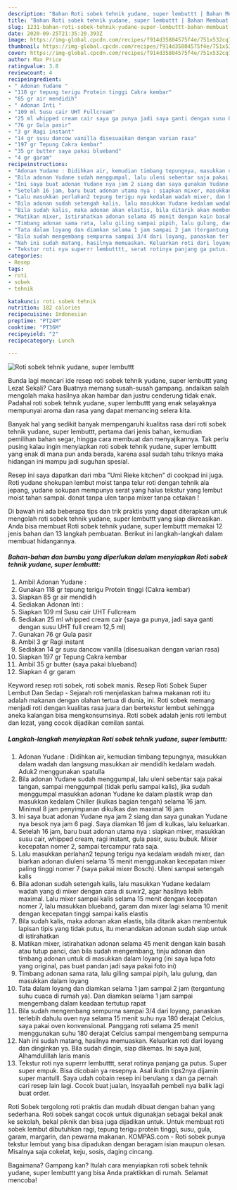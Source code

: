 ```yaml
---
description: "Bahan Roti sobek tehnik yudane, super lembuttt | Bahan Membuat Roti sobek tehnik yudane, super lembuttt Yang Sempurna"
title: "Bahan Roti sobek tehnik yudane, super lembuttt | Bahan Membuat Roti sobek tehnik yudane, super lembuttt Yang Sempurna"
slug: 1231-bahan-roti-sobek-tehnik-yudane-super-lembuttt-bahan-membuat-roti-sobek-tehnik-yudane-super-lembuttt-yang-sempurna
date: 2020-09-25T21:35:20.393Z
image: https://img-global.cpcdn.com/recipes/f914d35804575f4e/751x532cq70/roti-sobek-tehnik-yudane-super-lembuttt-foto-resep-utama.jpg
thumbnail: https://img-global.cpcdn.com/recipes/f914d35804575f4e/751x532cq70/roti-sobek-tehnik-yudane-super-lembuttt-foto-resep-utama.jpg
cover: https://img-global.cpcdn.com/recipes/f914d35804575f4e/751x532cq70/roti-sobek-tehnik-yudane-super-lembuttt-foto-resep-utama.jpg
author: Max Price
ratingvalue: 3.8
reviewcount: 4
recipeingredient:
- " Adonan Yudane "
- "118 gr tepung terigu Protein tinggi Cakra kembar"
- "85 gr air mendidih"
- " Adonan Inti "
- "109 ml Susu cair UHT Fullcream"
- "25 ml whipped cream cair saya ga punya jadi saya ganti dengan susu UHT full cream 125 ml"
- "76 gr Gula pasir"
- "3 gr Ragi instant"
- "14 gr susu dancow vanilla disesuaikan dengan varian rasa"
- "197 gr Tepung Cakra kembar"
- "35 gr butter saya pakai blueband"
- "4 gr garam"
recipeinstructions:
- "Adonan Yudane : Didihkan air, kemudian timbang tepungnya, masukkan dalam wadah dan langsung masukkan air mendidih kedalam wadah. Aduk2 menggunakan spatulla"
- "Bila adonan Yudane sudah menggumpal, lalu uleni sebentar saja pakai tangan, sampai menggumpal (tidak perlu sampai kalis), jika sudah menggumpal masukkan adonan Yudane ke dalam plastik wrap dan masukkan kedalam Chiller (kulkas bagian tengah) selama 16 jam. Minimal 8 jam penyimpanan dikulkas dan maximal 16 jam"
- "Ini saya buat adonan Yudane nya jam 2 siang dan saya gunakan Yudane nya besok nya jam 6 pagi. Saya diamkan 16 jam di kulkas, lalu keluarkan."
- "Setelah 16 jam, baru buat adonan utama nya : siapkan mixer, masukkan susu cair, whipped cream, ragi instant, gula pasir, susu bubuk. Mixer kecepatan nomer 2, sampai tercampur rata saja."
- "Lalu masukkan perlahan2 tepung terigu nya kedalam wadah mixer, dan biarkan adonan diuleni selama 15 menit menggunakan kecepatan mixer paling tinggi nomer 7 (saya pakai mixer Bosch). Uleni sampai setengah kalis"
- "Bila adonan sudah setengah kalis, lalu masukkan Yudane kedalam wadah yang di mixer dengan cara di suwir2, agar hasilnya lebih maximal. Lalu mixer sampai kalis selama 15 menit dengan kecepatan nomer 7, lalu masukkan blueband, garam dan mixer lagi selama 10 menit dengan kecepatan tinggi sampai kalis elastis"
- "Bila sudah kalis, maka adonan akan elastis, bila ditarik akan membentuk lapisan tipis yang tidak putus, itu menandakan adonan sudah siap untuk di istirahatkan"
- "Matikan mixer, istirahatkan adonan selama 45 menit dengan kain basah atau tutup panci, dan bila sudah mengembang, tinju adonan dan timbang adonan untuk di masukkan dalam loyang (ini saya lupa foto yang original, pas buat pandan jadi saya pakai foto ini)"
- "Timbang adonan sama rata, lalu giling sampai pipih, lalu gulung, dan masukkan dalam loyang"
- "Tata dalam loyang dan diamkan selama 1 jam sampai 2 jam (tergantung suhu cuaca di rumah ya). Dan diamkan selama 1 jam sampai mengembang dalam keadaan tertutup rapat"
- "Bila sudah mengembang sempurna sampai 3/4 dari loyang, panaskan terlebih dahulu oven nya selama 15 menit suhu nya 180 derajat Celcius, saya pakai oven konvensional. Panggang roti selama 25 menit menggunakan suhu 180 derajat Celcius sampai mengembang sempurna"
- "Nah ini sudah matang, hasilnya memuaskan. Keluarkan roti dari loyang dan dinginkan ya. Bila sudah dingin, siap dikemas. Ini saya jual, Alhamdulillah laris manis"
- "Tekstur roti nya superrr lembutttt, serat rotinya panjang ga putus. Super super empuk. Bisa dicobain ya resepnya. Asal ikutin tips2nya dijamin super mantulll. Saya udah cobain resep ini berulang x dan ga pernah cari resep lain lagi. Cocok buat jualan, Insyaallah pembeli nya balik lagi buat order."
categories:
- Resep
tags:
- roti
- sobek
- tehnik

katakunci: roti sobek tehnik 
nutrition: 182 calories
recipecuisine: Indonesian
preptime: "PT24M"
cooktime: "PT36M"
recipeyield: "2"
recipecategory: Lunch

---
```



![Roti sobek tehnik yudane, super lembuttt](https://img-global.cpcdn.com/recipes/f914d35804575f4e/751x532cq70/roti-sobek-tehnik-yudane-super-lembuttt-foto-resep-utama.jpg)

Bunda lagi mencari ide resep roti sobek tehnik yudane, super lembuttt yang Lezat Sekali? Cara Buatnya memang susah-susah gampang. andaikan salah mengolah maka hasilnya akan hambar dan justru cenderung tidak enak. Padahal roti sobek tehnik yudane, super lembuttt yang enak selayaknya mempunyai aroma dan rasa yang dapat memancing selera kita.

Banyak hal yang sedikit banyak mempengaruhi kualitas rasa dari roti sobek tehnik yudane, super lembuttt, pertama dari jenis bahan, kemudian pemilihan bahan segar, hingga cara membuat dan menyajikannya. Tak perlu pusing kalau ingin menyiapkan roti sobek tehnik yudane, super lembuttt yang enak di mana pun anda berada, karena asal sudah tahu triknya maka hidangan ini mampu jadi suguhan spesial.

Resep ini saya dapatkan dari mba &#34;Umi Rieke kitchen&#34; di cookpad ini juga. Roti yudane shokupan lembut moist tanpa telur roti dengan tehnik ala jepang, yudane sokupan mempunya serat yang halus tekstur yang lembut moist tahan sampai. donat tanpa ulen tanpa mixer tanpa cetakan !


Di bawah ini ada beberapa tips dan trik praktis yang dapat diterapkan untuk mengolah roti sobek tehnik yudane, super lembuttt yang siap dikreasikan. Anda bisa membuat Roti sobek tehnik yudane, super lembuttt memakai 12 jenis bahan dan 13 langkah pembuatan. Berikut ini langkah-langkah dalam membuat hidangannya.

<!--inarticleads1-->

##### Bahan-bahan dan bumbu yang diperlukan dalam menyiapkan Roti sobek tehnik yudane, super lembuttt:

1. Ambil  Adonan Yudane :
1. Gunakan 118 gr tepung terigu Protein tinggi (Cakra kembar)
1. Siapkan 85 gr air mendidih
1. Sediakan  Adonan Inti :
1. Siapkan 109 ml Susu cair UHT Fullcream
1. Sediakan 25 ml whipped cream cair (saya ga punya, jadi saya ganti dengan susu UHT full cream 12,5 ml)
1. Gunakan 76 gr Gula pasir
1. Ambil 3 gr Ragi instant
1. Sediakan 14 gr susu dancow vanilla (disesuaikan dengan varian rasa)
1. Siapkan 197 gr Tepung Cakra kembar
1. Ambil 35 gr butter (saya pakai blueband)
1. Siapkan 4 gr garam


Keyword resep roti sobek, roti sobek manis. Resep Roti Sobek Super Lembut Dan Sedap - Sejarah roti menjelaskan bahwa makanan roti itu adalah makanan dengan olahan tertua di dunia, ini. Roti sobek memang menjadi roti dengan kualitas rasa juara dan bertekstur lembut sehingga aneka kalangan bisa mengkonsumsinya. Roti sobek adalah jenis roti lembut dan lezat, yang cocok dijadikan cemilan santai. 

<!--inarticleads2-->

##### Langkah-langkah menyiapkan Roti sobek tehnik yudane, super lembuttt:

1. Adonan Yudane : Didihkan air, kemudian timbang tepungnya, masukkan dalam wadah dan langsung masukkan air mendidih kedalam wadah. Aduk2 menggunakan spatulla
1. Bila adonan Yudane sudah menggumpal, lalu uleni sebentar saja pakai tangan, sampai menggumpal (tidak perlu sampai kalis), jika sudah menggumpal masukkan adonan Yudane ke dalam plastik wrap dan masukkan kedalam Chiller (kulkas bagian tengah) selama 16 jam. Minimal 8 jam penyimpanan dikulkas dan maximal 16 jam
1. Ini saya buat adonan Yudane nya jam 2 siang dan saya gunakan Yudane nya besok nya jam 6 pagi. Saya diamkan 16 jam di kulkas, lalu keluarkan.
1. Setelah 16 jam, baru buat adonan utama nya : siapkan mixer, masukkan susu cair, whipped cream, ragi instant, gula pasir, susu bubuk. Mixer kecepatan nomer 2, sampai tercampur rata saja.
1. Lalu masukkan perlahan2 tepung terigu nya kedalam wadah mixer, dan biarkan adonan diuleni selama 15 menit menggunakan kecepatan mixer paling tinggi nomer 7 (saya pakai mixer Bosch). Uleni sampai setengah kalis
1. Bila adonan sudah setengah kalis, lalu masukkan Yudane kedalam wadah yang di mixer dengan cara di suwir2, agar hasilnya lebih maximal. Lalu mixer sampai kalis selama 15 menit dengan kecepatan nomer 7, lalu masukkan blueband, garam dan mixer lagi selama 10 menit dengan kecepatan tinggi sampai kalis elastis
1. Bila sudah kalis, maka adonan akan elastis, bila ditarik akan membentuk lapisan tipis yang tidak putus, itu menandakan adonan sudah siap untuk di istirahatkan
1. Matikan mixer, istirahatkan adonan selama 45 menit dengan kain basah atau tutup panci, dan bila sudah mengembang, tinju adonan dan timbang adonan untuk di masukkan dalam loyang (ini saya lupa foto yang original, pas buat pandan jadi saya pakai foto ini)
1. Timbang adonan sama rata, lalu giling sampai pipih, lalu gulung, dan masukkan dalam loyang
1. Tata dalam loyang dan diamkan selama 1 jam sampai 2 jam (tergantung suhu cuaca di rumah ya). Dan diamkan selama 1 jam sampai mengembang dalam keadaan tertutup rapat
1. Bila sudah mengembang sempurna sampai 3/4 dari loyang, panaskan terlebih dahulu oven nya selama 15 menit suhu nya 180 derajat Celcius, saya pakai oven konvensional. Panggang roti selama 25 menit menggunakan suhu 180 derajat Celcius sampai mengembang sempurna
1. Nah ini sudah matang, hasilnya memuaskan. Keluarkan roti dari loyang dan dinginkan ya. Bila sudah dingin, siap dikemas. Ini saya jual, Alhamdulillah laris manis
1. Tekstur roti nya superrr lembutttt, serat rotinya panjang ga putus. Super super empuk. Bisa dicobain ya resepnya. Asal ikutin tips2nya dijamin super mantulll. Saya udah cobain resep ini berulang x dan ga pernah cari resep lain lagi. Cocok buat jualan, Insyaallah pembeli nya balik lagi buat order.


Roti Sobek tergolong roti praktis dan mudah dibuat dengan bahan yang sederhana. Roti sobek sangat cocok untuk digunakjan sebagai bekal anak ke sekolah, bekal piknik dan bisa juga dijadikan untuk. Untuk membuat roti sobek lembut dibutuhkan ragi, tepung terigu protein tinggi, susu, gula, garam, margarin, dan pewarna makanan. KOMPAS.com - Roti sobek punya tekstur lembut yang bisa dipadukan dengan beragam isian maupun olesan. Misalnya saja cokelat, keju, sosis, daging cincang. 

Bagaimana? Gampang kan? Itulah cara menyiapkan roti sobek tehnik yudane, super lembuttt yang bisa Anda praktikkan di rumah. Selamat mencoba!
